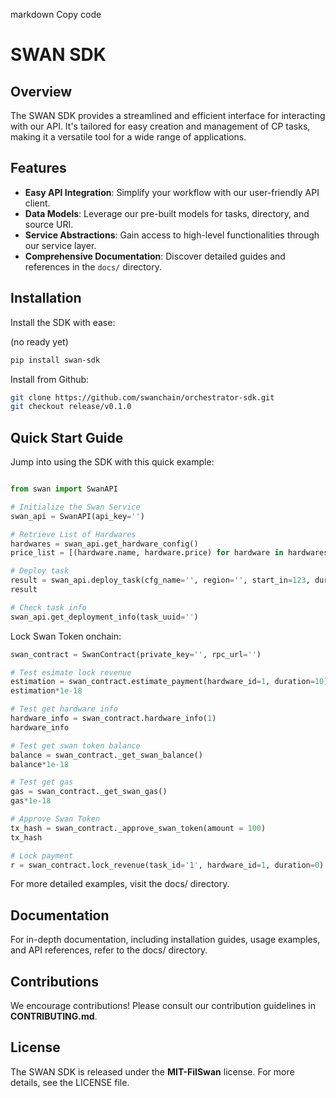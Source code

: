 markdown
Copy code
# SWAN SDK

## Overview

The SWAN SDK provides a streamlined and efficient interface for interacting with our API. It's tailored for easy creation and management of CP tasks, making it a versatile tool for a wide range of applications.

## Features

- **Easy API Integration**: Simplify your workflow with our user-friendly API client.
- **Data Models**: Leverage our pre-built models for tasks, directory, and source URI.
- **Service Abstractions**: Gain access to high-level functionalities through our service layer.
- **Comprehensive Documentation**: Discover detailed guides and references in the `docs/` directory.

## Installation

Install the SDK with ease:

(no ready yet)
```bash
pip install swan-sdk
```

Install from Github:

```bash
git clone https://github.com/swanchain/orchestrator-sdk.git
git checkout release/v0.1.0
```

## Quick Start Guide
Jump into using the SDK with this quick example:

```python

from swan import SwanAPI

# Initialize the Swan Service
swan_api = SwanAPI(api_key='')

# Retrieve List of Hardwares
hardwares = swan_api.get_hardware_config()
price_list = [(hardware.name, hardware.price) for hardware in hardwares]

# Deploy task
result = swan_api.deploy_task(cfg_name='', region='', start_in=123, duration=123, job_source_uri='', paid=123)
result

# Check task info
swan_api.get_deployment_info(task_uuid='')
```
Lock Swan Token onchain:

```python
swan_contract = SwanContract(private_key='', rpc_url='')

# Test esimate lock revenue
estimation = swan_contract.estimate_payment(hardware_id=1, duration=10)
estimation*1e-18

# Test get hardware info
hardware_info = swan_contract.hardware_info(1)
hardware_info

# Test get swan token balance
balance = swan_contract._get_swan_balance()
balance*1e-18

# Test get gas
gas = swan_contract._get_swan_gas()
gas*1e-18

# Approve Swan Token
tx_hash = swan_contract._approve_swan_token(amount = 100)
tx_hash

# Lock payment
r = swan_contract.lock_revenue(task_id='1', hardware_id=1, duration=0)
```

For more detailed examples, visit the docs/ directory.

## Documentation
For in-depth documentation, including installation guides, usage examples, and API references, refer to the docs/ directory.

## Contributions
We encourage contributions! Please consult our contribution guidelines in **CONTRIBUTING.md**.

## License
The SWAN SDK is released under the **MIT-FilSwan** license. For more details, see the LICENSE file.
